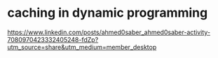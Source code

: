 # caching in dynamic programming

https://www.linkedin.com/posts/ahmed0saber_ahmed0saber-activity-7080970423332405248-fdZp?utm_source=share&utm_medium=member_desktop
